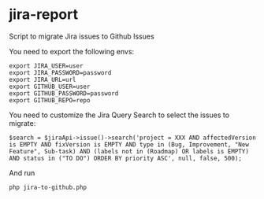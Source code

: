 # jira-report
Script to migrate Jira issues to Github Issues

You need to export the following envs:

    export JIRA_USER=user
    export JIRA_PASSWORD=password
    export JIRA_URL=url
    export GITHUB_USER=user
    export GITHUB_PASSWORD=password
    export GITHUB_REPO=repo

You need to customize the Jira Query Search to select the issues to migrate:

    $search = $jiraApi->issue()->search('project = XXX AND affectedVersion is EMPTY AND fixVersion is EMPTY AND type in (Bug, Improvement, "New Feature", Sub-task) AND (labels not in (Roadmap) OR labels is EMPTY) AND status in ("TO DO") ORDER BY priority ASC', null, false, 500);

And run
    
    php jira-to-github.php

